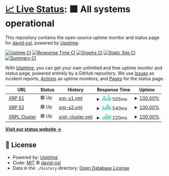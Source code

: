 # [📈 Live Status](https://david-osl.github.io/xrp_cluster_monitoring): <!--live status--> **🟩 All systems operational**

This repository contains the open-source uptime monitor and status page for [david-osl](https://david-osl.github.io/xrp_cluster_monitoring), powered by [Upptime](https://github.com/upptime/upptime).

[![Uptime CI](https://github.com/david-osl/xrp_cluster_monitoring/workflows/Uptime%20CI/badge.svg)](https://github.com/david-osl/xrp_cluster_monitoring/actions?query=workflow%3A%22Uptime+CI%22)
[![Response Time CI](https://github.com/david-osl/xrp_cluster_monitoring/workflows/Response%20Time%20CI/badge.svg)](https://github.com/david-osl/xrp_cluster_monitoring/actions?query=workflow%3A%22Response+Time+CI%22)
[![Graphs CI](https://github.com/david-osl/xrp_cluster_monitoring/workflows/Graphs%20CI/badge.svg)](https://github.com/david-osl/xrp_cluster_monitoring/actions?query=workflow%3A%22Graphs+CI%22)
[![Static Site CI](https://github.com/david-osl/xrp_cluster_monitoring/workflows/Static%20Site%20CI/badge.svg)](https://github.com/david-osl/xrp_cluster_monitoring/actions?query=workflow%3A%22Static+Site+CI%22)
[![Summary CI](https://github.com/david-osl/xrp_cluster_monitoring/workflows/Summary%20CI/badge.svg)](https://github.com/david-osl/xrp_cluster_monitoring/actions?query=workflow%3A%22Summary+CI%22)

With [Upptime](https://upptime.js.org), you can get your own unlimited and free uptime monitor and status page, powered entirely by a GitHub repository. We use [Issues](https://github.com/david-osl/xrp_cluster_monitoring/issues) as incident reports, [Actions](https://github.com/david-osl/xrp_cluster_monitoring/actions) as uptime monitors, and [Pages](https://david-osl.github.io/xrp_cluster_monitoring) for the status page.

<!--start: status pages-->
<!-- This summary is generated by Upptime (https://github.com/upptime/upptime) -->
<!-- Do not edit this manually, your changes will be overwritten -->
<!-- prettier-ignore -->
| URL | Status | History | Response Time | Uptime |
| --- | ------ | ------- | ------------- | ------ |
| <img alt="" src="https://icons.duckduckgo.com/ip3/s1.ripple.com.ico" height="13"> [XRP S1](https://s1.ripple.com:51234) | 🟩 Up | [xrp-s1.yml](https://github.com/david-osl/xrp_cluster_monitoring/commits/HEAD/history/xrp-s1.yml) | <details><summary><img alt="Response time graph" src="./graphs/xrp-s1/response-time-week.png" height="20"> 505ms</summary><br><a href="https://david-osl.github.io/xrp_cluster_monitoring/history/xrp-s1"><img alt="Response time 605" src="https://img.shields.io/endpoint?url=https%3A%2F%2Fraw.githubusercontent.com%2Fdavid-osl%2Fxrp_cluster_monitoring%2FHEAD%2Fapi%2Fxrp-s1%2Fresponse-time.json"></a><br><a href="https://david-osl.github.io/xrp_cluster_monitoring/history/xrp-s1"><img alt="24-hour response time 567" src="https://img.shields.io/endpoint?url=https%3A%2F%2Fraw.githubusercontent.com%2Fdavid-osl%2Fxrp_cluster_monitoring%2FHEAD%2Fapi%2Fxrp-s1%2Fresponse-time-day.json"></a><br><a href="https://david-osl.github.io/xrp_cluster_monitoring/history/xrp-s1"><img alt="7-day response time 505" src="https://img.shields.io/endpoint?url=https%3A%2F%2Fraw.githubusercontent.com%2Fdavid-osl%2Fxrp_cluster_monitoring%2FHEAD%2Fapi%2Fxrp-s1%2Fresponse-time-week.json"></a><br><a href="https://david-osl.github.io/xrp_cluster_monitoring/history/xrp-s1"><img alt="30-day response time 462" src="https://img.shields.io/endpoint?url=https%3A%2F%2Fraw.githubusercontent.com%2Fdavid-osl%2Fxrp_cluster_monitoring%2FHEAD%2Fapi%2Fxrp-s1%2Fresponse-time-month.json"></a><br><a href="https://david-osl.github.io/xrp_cluster_monitoring/history/xrp-s1"><img alt="1-year response time 610" src="https://img.shields.io/endpoint?url=https%3A%2F%2Fraw.githubusercontent.com%2Fdavid-osl%2Fxrp_cluster_monitoring%2FHEAD%2Fapi%2Fxrp-s1%2Fresponse-time-year.json"></a></details> | <details><summary><a href="https://david-osl.github.io/xrp_cluster_monitoring/history/xrp-s1">100.00%</a></summary><a href="https://david-osl.github.io/xrp_cluster_monitoring/history/xrp-s1"><img alt="All-time uptime 99.94%" src="https://img.shields.io/endpoint?url=https%3A%2F%2Fraw.githubusercontent.com%2Fdavid-osl%2Fxrp_cluster_monitoring%2FHEAD%2Fapi%2Fxrp-s1%2Fuptime.json"></a><br><a href="https://david-osl.github.io/xrp_cluster_monitoring/history/xrp-s1"><img alt="24-hour uptime 100.00%" src="https://img.shields.io/endpoint?url=https%3A%2F%2Fraw.githubusercontent.com%2Fdavid-osl%2Fxrp_cluster_monitoring%2FHEAD%2Fapi%2Fxrp-s1%2Fuptime-day.json"></a><br><a href="https://david-osl.github.io/xrp_cluster_monitoring/history/xrp-s1"><img alt="7-day uptime 100.00%" src="https://img.shields.io/endpoint?url=https%3A%2F%2Fraw.githubusercontent.com%2Fdavid-osl%2Fxrp_cluster_monitoring%2FHEAD%2Fapi%2Fxrp-s1%2Fuptime-week.json"></a><br><a href="https://david-osl.github.io/xrp_cluster_monitoring/history/xrp-s1"><img alt="30-day uptime 100.00%" src="https://img.shields.io/endpoint?url=https%3A%2F%2Fraw.githubusercontent.com%2Fdavid-osl%2Fxrp_cluster_monitoring%2FHEAD%2Fapi%2Fxrp-s1%2Fuptime-month.json"></a><br><a href="https://david-osl.github.io/xrp_cluster_monitoring/history/xrp-s1"><img alt="1-year uptime 99.98%" src="https://img.shields.io/endpoint?url=https%3A%2F%2Fraw.githubusercontent.com%2Fdavid-osl%2Fxrp_cluster_monitoring%2FHEAD%2Fapi%2Fxrp-s1%2Fuptime-year.json"></a></details>
| <img alt="" src="https://icons.duckduckgo.com/ip3/s2.ripple.com.ico" height="13"> [XRP S2](https://s2.ripple.com:51234) | 🟩 Up | [xrp-s2.yml](https://github.com/david-osl/xrp_cluster_monitoring/commits/HEAD/history/xrp-s2.yml) | <details><summary><img alt="Response time graph" src="./graphs/xrp-s2/response-time-week.png" height="20"> 540ms</summary><br><a href="https://david-osl.github.io/xrp_cluster_monitoring/history/xrp-s2"><img alt="Response time 591" src="https://img.shields.io/endpoint?url=https%3A%2F%2Fraw.githubusercontent.com%2Fdavid-osl%2Fxrp_cluster_monitoring%2FHEAD%2Fapi%2Fxrp-s2%2Fresponse-time.json"></a><br><a href="https://david-osl.github.io/xrp_cluster_monitoring/history/xrp-s2"><img alt="24-hour response time 573" src="https://img.shields.io/endpoint?url=https%3A%2F%2Fraw.githubusercontent.com%2Fdavid-osl%2Fxrp_cluster_monitoring%2FHEAD%2Fapi%2Fxrp-s2%2Fresponse-time-day.json"></a><br><a href="https://david-osl.github.io/xrp_cluster_monitoring/history/xrp-s2"><img alt="7-day response time 540" src="https://img.shields.io/endpoint?url=https%3A%2F%2Fraw.githubusercontent.com%2Fdavid-osl%2Fxrp_cluster_monitoring%2FHEAD%2Fapi%2Fxrp-s2%2Fresponse-time-week.json"></a><br><a href="https://david-osl.github.io/xrp_cluster_monitoring/history/xrp-s2"><img alt="30-day response time 476" src="https://img.shields.io/endpoint?url=https%3A%2F%2Fraw.githubusercontent.com%2Fdavid-osl%2Fxrp_cluster_monitoring%2FHEAD%2Fapi%2Fxrp-s2%2Fresponse-time-month.json"></a><br><a href="https://david-osl.github.io/xrp_cluster_monitoring/history/xrp-s2"><img alt="1-year response time 597" src="https://img.shields.io/endpoint?url=https%3A%2F%2Fraw.githubusercontent.com%2Fdavid-osl%2Fxrp_cluster_monitoring%2FHEAD%2Fapi%2Fxrp-s2%2Fresponse-time-year.json"></a></details> | <details><summary><a href="https://david-osl.github.io/xrp_cluster_monitoring/history/xrp-s2">100.00%</a></summary><a href="https://david-osl.github.io/xrp_cluster_monitoring/history/xrp-s2"><img alt="All-time uptime 99.93%" src="https://img.shields.io/endpoint?url=https%3A%2F%2Fraw.githubusercontent.com%2Fdavid-osl%2Fxrp_cluster_monitoring%2FHEAD%2Fapi%2Fxrp-s2%2Fuptime.json"></a><br><a href="https://david-osl.github.io/xrp_cluster_monitoring/history/xrp-s2"><img alt="24-hour uptime 100.00%" src="https://img.shields.io/endpoint?url=https%3A%2F%2Fraw.githubusercontent.com%2Fdavid-osl%2Fxrp_cluster_monitoring%2FHEAD%2Fapi%2Fxrp-s2%2Fuptime-day.json"></a><br><a href="https://david-osl.github.io/xrp_cluster_monitoring/history/xrp-s2"><img alt="7-day uptime 100.00%" src="https://img.shields.io/endpoint?url=https%3A%2F%2Fraw.githubusercontent.com%2Fdavid-osl%2Fxrp_cluster_monitoring%2FHEAD%2Fapi%2Fxrp-s2%2Fuptime-week.json"></a><br><a href="https://david-osl.github.io/xrp_cluster_monitoring/history/xrp-s2"><img alt="30-day uptime 100.00%" src="https://img.shields.io/endpoint?url=https%3A%2F%2Fraw.githubusercontent.com%2Fdavid-osl%2Fxrp_cluster_monitoring%2FHEAD%2Fapi%2Fxrp-s2%2Fuptime-month.json"></a><br><a href="https://david-osl.github.io/xrp_cluster_monitoring/history/xrp-s2"><img alt="1-year uptime 99.99%" src="https://img.shields.io/endpoint?url=https%3A%2F%2Fraw.githubusercontent.com%2Fdavid-osl%2Fxrp_cluster_monitoring%2FHEAD%2Fapi%2Fxrp-s2%2Fuptime-year.json"></a></details>
| <img alt="" src="https://icons.duckduckgo.com/ip3/xrplcluster.com.ico" height="13"> [XRPL Cluster](https://xrplcluster.com) | 🟩 Up | [xrpl-cluster.yml](https://github.com/david-osl/xrp_cluster_monitoring/commits/HEAD/history/xrpl-cluster.yml) | <details><summary><img alt="Response time graph" src="./graphs/xrpl-cluster/response-time-week.png" height="20"> 220ms</summary><br><a href="https://david-osl.github.io/xrp_cluster_monitoring/history/xrpl-cluster"><img alt="Response time 322" src="https://img.shields.io/endpoint?url=https%3A%2F%2Fraw.githubusercontent.com%2Fdavid-osl%2Fxrp_cluster_monitoring%2FHEAD%2Fapi%2Fxrpl-cluster%2Fresponse-time.json"></a><br><a href="https://david-osl.github.io/xrp_cluster_monitoring/history/xrpl-cluster"><img alt="24-hour response time 149" src="https://img.shields.io/endpoint?url=https%3A%2F%2Fraw.githubusercontent.com%2Fdavid-osl%2Fxrp_cluster_monitoring%2FHEAD%2Fapi%2Fxrpl-cluster%2Fresponse-time-day.json"></a><br><a href="https://david-osl.github.io/xrp_cluster_monitoring/history/xrpl-cluster"><img alt="7-day response time 220" src="https://img.shields.io/endpoint?url=https%3A%2F%2Fraw.githubusercontent.com%2Fdavid-osl%2Fxrp_cluster_monitoring%2FHEAD%2Fapi%2Fxrpl-cluster%2Fresponse-time-week.json"></a><br><a href="https://david-osl.github.io/xrp_cluster_monitoring/history/xrpl-cluster"><img alt="30-day response time 215" src="https://img.shields.io/endpoint?url=https%3A%2F%2Fraw.githubusercontent.com%2Fdavid-osl%2Fxrp_cluster_monitoring%2FHEAD%2Fapi%2Fxrpl-cluster%2Fresponse-time-month.json"></a><br><a href="https://david-osl.github.io/xrp_cluster_monitoring/history/xrpl-cluster"><img alt="1-year response time 324" src="https://img.shields.io/endpoint?url=https%3A%2F%2Fraw.githubusercontent.com%2Fdavid-osl%2Fxrp_cluster_monitoring%2FHEAD%2Fapi%2Fxrpl-cluster%2Fresponse-time-year.json"></a></details> | <details><summary><a href="https://david-osl.github.io/xrp_cluster_monitoring/history/xrpl-cluster">100.00%</a></summary><a href="https://david-osl.github.io/xrp_cluster_monitoring/history/xrpl-cluster"><img alt="All-time uptime 99.98%" src="https://img.shields.io/endpoint?url=https%3A%2F%2Fraw.githubusercontent.com%2Fdavid-osl%2Fxrp_cluster_monitoring%2FHEAD%2Fapi%2Fxrpl-cluster%2Fuptime.json"></a><br><a href="https://david-osl.github.io/xrp_cluster_monitoring/history/xrpl-cluster"><img alt="24-hour uptime 100.00%" src="https://img.shields.io/endpoint?url=https%3A%2F%2Fraw.githubusercontent.com%2Fdavid-osl%2Fxrp_cluster_monitoring%2FHEAD%2Fapi%2Fxrpl-cluster%2Fuptime-day.json"></a><br><a href="https://david-osl.github.io/xrp_cluster_monitoring/history/xrpl-cluster"><img alt="7-day uptime 100.00%" src="https://img.shields.io/endpoint?url=https%3A%2F%2Fraw.githubusercontent.com%2Fdavid-osl%2Fxrp_cluster_monitoring%2FHEAD%2Fapi%2Fxrpl-cluster%2Fuptime-week.json"></a><br><a href="https://david-osl.github.io/xrp_cluster_monitoring/history/xrpl-cluster"><img alt="30-day uptime 100.00%" src="https://img.shields.io/endpoint?url=https%3A%2F%2Fraw.githubusercontent.com%2Fdavid-osl%2Fxrp_cluster_monitoring%2FHEAD%2Fapi%2Fxrpl-cluster%2Fuptime-month.json"></a><br><a href="https://david-osl.github.io/xrp_cluster_monitoring/history/xrpl-cluster"><img alt="1-year uptime 99.98%" src="https://img.shields.io/endpoint?url=https%3A%2F%2Fraw.githubusercontent.com%2Fdavid-osl%2Fxrp_cluster_monitoring%2FHEAD%2Fapi%2Fxrpl-cluster%2Fuptime-year.json"></a></details>

<!--end: status pages-->

[**Visit our status website →**](https://david-osl.github.io/xrp_cluster_monitoring)

## 📄 License

- Powered by: [Upptime](https://github.com/upptime/upptime)
- Code: [MIT](./LICENSE) © [david-osl](https://david-osl.github.io/xrp_cluster_monitoring)
- Data in the `./history` directory: [Open Database License](https://opendatacommons.org/licenses/odbl/1-0/)
